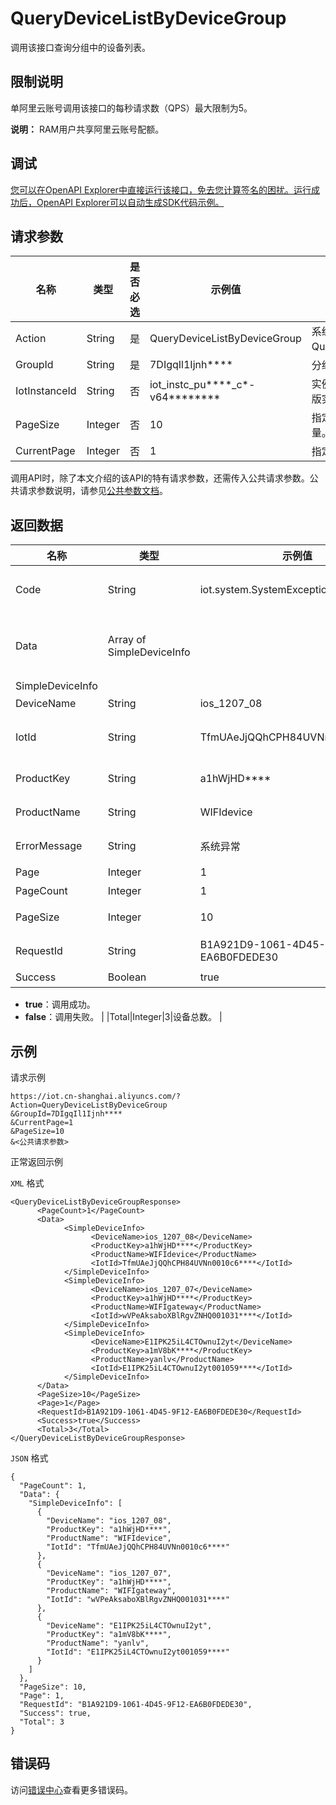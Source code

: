 # QueryDeviceListByDeviceGroup

调用该接口查询分组中的设备列表。

## 限制说明

单阿里云账号调用该接口的每秒请求数（QPS）最大限制为5。

**说明：** RAM用户共享阿里云账号配额。

## 调试

[您可以在OpenAPI Explorer中直接运行该接口，免去您计算签名的困扰。运行成功后，OpenAPI Explorer可以自动生成SDK代码示例。](https://api.aliyun.com/#product=Iot&api=QueryDeviceListByDeviceGroup&type=RPC&version=2018-01-20)

## 请求参数

|名称|类型|是否必选|示例值|描述|
|--|--|----|---|--|
|Action|String|是|QueryDeviceListByDeviceGroup|系统规定参数。取值：QueryDeviceListByDeviceGroup。 |
|GroupId|String|是|7DIgqIl1Ijnh\*\*\*\*|分组ID，分组的全局唯一标识符。 |
|IotInstanceId|String|否|iot\_instc\_pu\*\*\*\*\_c\*-v64\*\*\*\*\*\*\*\*|实例ID。公共实例不传此参数，企业版实例需传入。 |
|PageSize|Integer|否|10|指定返回结果中，每页显示的设备数量。 |
|CurrentPage|Integer|否|1|指定显示查询结果中的第几页。 |

调用API时，除了本文介绍的该API的特有请求参数，还需传入公共请求参数。公共请求参数说明，请参见[公共参数文档](~~30561~~)。

## 返回数据

|名称|类型|示例值|描述|
|--|--|---|--|
|Code|String|iot.system.SystemException|调用失败时，返回的错误码。更多信息，请参见[错误码](~~87387~~)。 |
|Data|Array of SimpleDeviceInfo| |调用成功时，返回的设备列表信息数据。详情请参见以下SimpleDeviceInfo。 |
|SimpleDeviceInfo| | | |
|DeviceName|String|ios\_1207\_08|设备名称。 |
|IotId|String|TfmUAeJjQQhCPH84UVNn0010c6\*\*\*\*|物联网平台为该设备颁发的ID，作为该设备的唯一标识符。 |
|ProductKey|String|a1hWjHD\*\*\*\*|设备所属的产品Key。 |
|ProductName|String|WIFIdevice|设备所属的产品名称。 |
|ErrorMessage|String|系统异常|调用失败时，返回的出错信息。 |
|Page|Integer|1|当前页码。 |
|PageCount|Integer|1|总页数。 |
|PageSize|Integer|10|每页所显示的设备数量。 |
|RequestId|String|B1A921D9-1061-4D45-9F12-EA6B0FDEDE30|阿里云为该请求生成的唯一标识符。 |
|Success|Boolean|true|是否调用成功。

 -   **true**：调用成功。
-   **false**：调用失败。 |
|Total|Integer|3|设备总数。 |

## 示例

请求示例

```
https://iot.cn-shanghai.aliyuncs.com/?Action=QueryDeviceListByDeviceGroup
&GroupId=7DIgqIl1Ijnh****
&CurrentPage=1
&PageSize=10
&<公共请求参数>
```

正常返回示例

`XML` 格式

```
<QueryDeviceListByDeviceGroupResponse>
      <PageCount>1</PageCount>
      <Data>
            <SimpleDeviceInfo>
                  <DeviceName>ios_1207_08</DeviceName>
                  <ProductKey>a1hWjHD****</ProductKey>
                  <ProductName>WIFIdevice</ProductName>
                  <IotId>TfmUAeJjQQhCPH84UVNn0010c6****</IotId>
            </SimpleDeviceInfo>
            <SimpleDeviceInfo>
                  <DeviceName>ios_1207_07</DeviceName>
                  <ProductKey>a1hWjHD****</ProductKey>
                  <ProductName>WIFIgateway</ProductName>
                  <IotId>wVPeAksaboXBlRgvZNHQ001031****</IotId>
            </SimpleDeviceInfo>
            <SimpleDeviceInfo>
                  <DeviceName>E1IPK25iL4CTOwnuI2yt</DeviceName>
                  <ProductKey>a1mV8bK****</ProductKey>
                  <ProductName>yanlv</ProductName>
                  <IotId>E1IPK25iL4CTOwnuI2yt001059****</IotId>
            </SimpleDeviceInfo>
      </Data>
      <PageSize>10</PageSize>
      <Page>1</Page>
      <RequestId>B1A921D9-1061-4D45-9F12-EA6B0FDEDE30</RequestId>
      <Success>true</Success>
      <Total>3</Total>
</QueryDeviceListByDeviceGroupResponse>
```

`JSON` 格式

```
{
  "PageCount": 1,
  "Data": {
    "SimpleDeviceInfo": [
      {
        "DeviceName": "ios_1207_08",
        "ProductKey": "a1hWjHD****",
        "ProductName": "WIFIdevice",
        "IotId": "TfmUAeJjQQhCPH84UVNn0010c6****"
      },
      {
        "DeviceName": "ios_1207_07",
        "ProductKey": "a1hWjHD****",
        "ProductName": "WIFIgateway",
        "IotId": "wVPeAksaboXBlRgvZNHQ001031****"
      },
      {
        "DeviceName": "E1IPK25iL4CTOwnuI2yt",
        "ProductKey": "a1mV8bK****",
        "ProductName": "yanlv",
        "IotId": "E1IPK25iL4CTOwnuI2yt001059****"
      }
    ]
  },
  "PageSize": 10,
  "Page": 1,
  "RequestId": "B1A921D9-1061-4D45-9F12-EA6B0FDEDE30",
  "Success": true,
  "Total": 3
}
```

## 错误码

访问[错误中心](https://error-center.alibabacloud.com/status/product/Iot)查看更多错误码。


